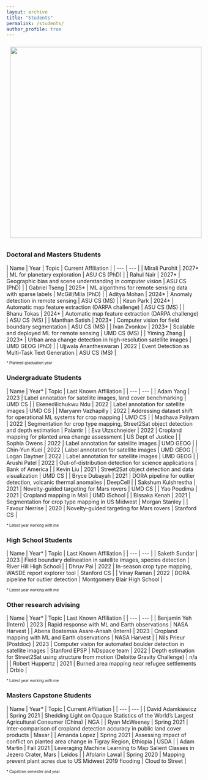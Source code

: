 ```yaml
---
layout: archive
title: "Students"
permalink: /students/
author_profile: true
---
```


<img style="float: center; padding: 10px 10px 10px 10px;" src="http://hannah-rae.github.io/images/group_zoom.jpg" width=500>

### Doctoral and Masters Students

| Name | Year | Topic | Current Affiliation |
| --- | --- |
| Mirali Purohit | 2027\* | ML for planetary exploration | ASU CS (PhD) |
| Rahul Nair | 2027\* | Geographic bias and scene understanding in computer vision | ASU CS (PhD) |
| Gabriel Tseng | 2025\* | ML algorithms for remote sensing data with sparse labels | McGill/Mila (PhD) |
| Aditya Mohan | 2024\* | Anomaly detection in remote sensing | ASU CS (MS) |
| Keun Park | 2024\* | Automatic map feature extraction (DARPA challenge) | ASU CS (MS) |
| Bhanu Tokas | 2024\* | Automatic map feature extraction (DARPA challenge) | ASU CS (MS) |
| Manthan Satish | 2023\* | Computer vision for field boundary segmentation | ASU CS (MS) |
| Ivan Zvonkov | 2023\* | Scalable and deployed ML for remote sensing | UMD CS (MS) |
| Yiming Zhang | 2023\* | Urban area change detection in high-resolution satellite images | UMD GEOG (PhD) |
| Ujjwala Anantheswaran | 2022 | Event Detection as Multi-Task Text Generation | ASU CS (MS) |

<sub><sup>\* Planned graduation year</sup></sub>

### Undergraduate Students

| Name | Year\* | Topic | Last Known Affiliation |
| --- | --- |
| Adam Yang | 2023 | Label annotation for satellite images, land cover benchmarking | UMD CS |
| Ekenedilichukwu Ndu | 2022 | Label annotation for satellite images | UMD CS |
| Maryann Vazhapilly | 2022 | Addressing dataset shift for operational ML systems for crop mapping | UMD CS |
| Madhava Paliyam | 2022 | Segmentation for crop type mapping, Street2Sat object detection and depth estimation | Palantir |
| Eva Utzschneider | 2022 | Cropland mapping for planted area change assessment | US Dept of Justice |
| Sophia Owens | 2022 | Label annotation for satellite images | UMD GEOG |
| Chin-Yun Kuei | 2022 | Label annotation for satellite images | UMD GEOG |
| Logan Daytner | 2022 | Label annotation for satellite images | UMD GEOG |
| Arushi Patel | 2022 | Out-of-distribution detection for science applications | Bank of America |
| Kevin Liu | 2021 | Street2Sat object detection and data visualization | UMD CS |
| Bryce Dubayah | 2021 | DORA pipeline for outlier detection, volcanic thermal anomalies | DeepCell |
| Sakshum Kulshrestha | 2021 | Novelty-guided targeting for Mars rovers | UMD CS |
| Yao Poudima | 2021 | Cropland mapping in Mali | UMD iSchool |
| Bissaka Kenah | 2021 | Segmentation for crop type mapping in US Midwest | Morgan Stanley |
| Favour Nerrise | 2020 | Novelty-guided targeting for Mars rovers | Stanford CS |

<sub><sup>\* Latest year working with me</sup></sub>

### High School Students

| Name | Year\* | Topic | Last Known Affiliation |
| --- | --- |
| Saketh Sundar | 2023 | Field boundary delineation in satellite images, species detection | River Hill High School |
| Dhruv Pai | 2022 | In-season crop type mapping, WASDE report explorer tool | Stanford CS |
| Vinay Raman | 2022 | DORA pipeline for outlier detection | Montgomery Blair High School |

<sub><sup>\* Latest year working with me</sup></sub>

### Other research advising

| Name | Year\* | Topic | Last Known Affiliation |
| --- | --- |
| Benjamin Yeh (Intern) | 2023 | Rapid response with ML and Earth observations | NASA Harvest |
| Abena Boatemaa Asare-Ansah (Intern) | 2023 | Cropland mapping with ML and Earth observations | NASA Harvest |
| Nils Prieur (Postdoc) | 2023 | Computer vision for automated boulder detection in satellite images | Stanford EPSP
| NDspace team | 2022 | Depth estimation for Street2Sat using structure from motion (Deloitte Gravity Challenge) | n/a |
| Robert Huppertz | 2021 | Burned area mapping near refugee settlements | Orbio |

<sub><sup>\* Latest year working with me</sup></sub>

### Masters Capstone Students

| Name | Year\* | Topic | Current Affiliation |
| --- | --- |
| David Adamkiewicz | Spring 2021 | Shedding Light on Opaque Statistics of the World’s Largest Agricultural Consumer (China) | NGA |
| Ryan McWeeney | Spring 2021 | Inter-comparison of cropland detection accuracy in public land cover products | Maxar |
| Amanda Lopez | Spring 2021 | Assessing impact of conflict on planted area change in Tigray Region, Ethiopia | USDA |
| Adam Martin | Fall 2021 | Leveraging Machine Learning to Map Salient Classes in Jezero Crater, Mars | Leidos |
| Afolarin Lawal | Spring 2020 | Mapping prevent plant acres due to US Midwest 2019 flooding | Cloud to Street |

<sub><sup>\* Capstone semester and year</sup></sub>